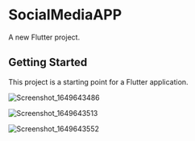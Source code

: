 # SocialMediaAPP

A new Flutter project.

## Getting Started

This project is a starting point for a Flutter application.

![Screenshot_1649643486](https://user-images.githubusercontent.com/98164787/162654674-48bf6086-61b8-4652-8928-e9bf0e3e5851.png)

![Screenshot_1649643513](https://user-images.githubusercontent.com/98164787/162654678-0534c087-edb4-41e9-a469-9b6805bf057a.png)

![Screenshot_1649643552](https://user-images.githubusercontent.com/98164787/162654683-80dfe6e8-4e59-4c03-85ce-2f2fa29b2554.png)
